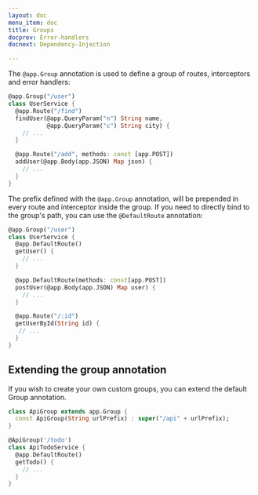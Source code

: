 ```yaml
---
layout: doc
menu_item: doc
title: Groups
docprev: Error-handlers
docnext: Dependency-Injection

---
```

The `@app.Group` annotation is used to define a group of routes, interceptors and error handlers:

```dart
@app.Group("/user")
class UserService {
  @app.Route("/find")
  findUser(@app.QueryParam("n") String name,
           @app.QueryParam("c") String city) {
    // ...
  }

  @app.Route("/add", methods: const [app.POST])
  addUser(@app.Body(app.JSON) Map json) {
    // ...
  }
}
```

The prefix defined with the `@app.Group` annotation, will be prepended in every route and interceptor inside the group. If you need to directly bind to the group's path, you can use the `@DefaultRoute` annotation:

```dart
@app.Group("/user")
class UserService {
  @app.DefaultRoute()
  getUser() {
    // ...
  }

  @app.DefaultRoute(methods: const[app.POST])
  postUser(@app.Body(app.JSON) Map user) {
    // ...
  }

  @app.Route("/:id")
  getUserById(String id) {
   // ...
  }
}

```

## Extending the group annotation

If you wish to create your own custom groups, you can extend the default Group annotation.

```dart
class ApiGroup extends app.Group {
  const ApiGroup(String urlPrefix) : super("/api" + urlPrefix);
}

@ApiGroup('/todo')
class ApiTodoService {
  @app.DefaultRoute()
  getTodo() {
    // ...
  }
}
```
